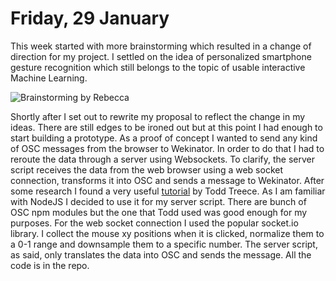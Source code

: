 # Friday, 29 January

This week started with more brainstorming which resulted in a change of direction for my project. I settled on the idea of personalized smartphone gesture recognition which still belongs to the topic of usable interactive  Machine Learning.

![Brainstorming by Rebecca](https://github.com/nicknikolov/undergrad-final-project/blob/master/weekly-logs/rebecca-brainstorm-4.jpg)

Shortly after I set out to rewrite my proposal to reflect the change in my ideas. There are still edges to be ironed out but at this point I had enough to start building a prototype. As a proof of concept I wanted to send any kind of OSC messages from the browser to Wekinator. In order to do that I had to reroute the data through a server using Websockets. To clarify, the server script receives the data from the web browser using a web socket connection, transforms it into OSC and sends a message to Wekinator. After some research I found a very useful [tutorial](https://learn.adafruit.com/raspberry-pi-open-sound-control/interacting-with-a-web-browser) by Todd Treece. As I am familiar with NodeJS I decided to use it for my server script. There are bunch of OSC npm modules but the one that Todd used was good enough for my purposes. For the web socket connection I used the popular socket.io library. I collect the mouse xy positions when it is clicked, normalize them to a 0-1 range and downsample them to a specific number. The server script, as said, only translates the data into OSC and sends the message. All the code is in the repo.


